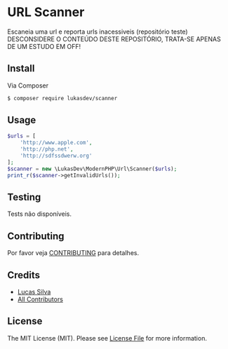 # URL Scanner

Escaneia uma url e reporta urls inacessiveis (repositório teste)
DESCONSIDERE O CONTEÚDO DESTE REPOSITÓRIO, TRATA-SE APENAS DE UM ESTUDO EM OFF!

## Install

Via Composer

``` bash
$ composer require lukasdev/scanner
```

## Usage

``` php
$urls = [
    'http://www.apple.com',
    'http://php.net',
    'http://sdfssdwerw.org'
];
$scanner = new \LukasDev\ModernPHP\Url\Scanner($urls);
print_r($scanner->getInvalidUrls());
```

## Testing

Tests não disponíveis.

## Contributing

Por favor veja [CONTRIBUTING](CONTRIBUTING.md) para detalhes.

## Credits

- [Lucas Silva](https://github.com/lukasdev)
- [All Contributors](https://github.com/lukasdev/scanner/contributors)

## License

The MIT License (MIT). Please see [License File](LICENSE) for more information.
